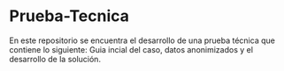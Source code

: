 # Prueba-Tecnica
En este repositorio se encuentra el desarrollo de una prueba técnica que contiene lo siguiente: Guia incial del caso, datos anonimizados y el desarrollo de la solución.
